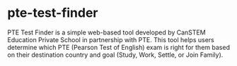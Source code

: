 # pte-test-finder
PTE Test Finder is a simple web-based tool developed by CanSTEM Education Private School in partnership with PTE. This tool helps users determine which PTE (Pearson Test of English) exam is right for them based on their destination country and goal (Study, Work, Settle, or Join Family).
